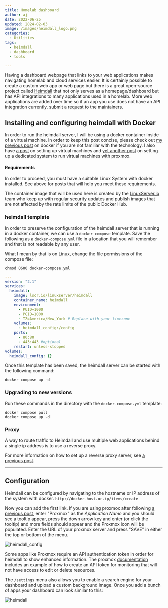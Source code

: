 ```yaml
---
title: Homelab dashboard
author: aj
date: 2022-06-25
updated: 2024-02-03
image: /images/heimdall_logo.png
categories:
  - Utilities
tags:
  - heimdall
  - dashboard
  - tools

---
```


Having a dashboard webpage that links to your web applications makes navigating homelab and cloud services easier. It is certainly possible to create a custom web app or web page but there is a great open-source project called [Heimdall][1] that not only serves as a homepage/dashboard but has API integrations to many applications used in a homelab. More web applications are added over time so if an app you use does not have an API integration currently, submit a request to the maintainers.

 ## Installing and configuring heimdall with Docker
 
 In order to run the heimdall server, I will be using a docker container inside of a virtual machine. In order to keep this post concise, please check out [my previous post][3] on docker if you are not familiar with the technology. I also have [a post][4] on setting up virtual machines and [yet another post][5] on setting up a dedicated system to run virtual machines with proxmox.
 
 #### Requirements
 
 In order to proceed, you must have a suitable Linux System with docker installed. See above for posts that will help you meet these requirements.
 
 The container image that will be used here is created by the [LinuxServer.io][6] team who keep up with regular security updates and publish images that are not affected by the rate limits of the public Docker Hub.
 
 ### heimdall template
 
 In order to preserve the configuration of the heimdall server that is running in a docker container, we can use a `docker compose` template. Save the following as a `docker-compose.yml` file in a location that you will remember and that is not readable by any user.

 What I mean by that is on Linux, change the file permissions of the compose file: 

 ```shell
 chmod 0600 docker-compose.yml
 ```
 
 ```yaml
 ---
 version: "2.1"
 services:
   heimdall:
     image: lscr.io/linuxserver/heimdall
     container_name: heimdall
     environment:
       - PUID=1000
       - PGID=1000
       - TZ=America/New_York # Replace with your timezone
     volumes:
       - heimdall_config:/config
     ports:
       - 80:80
       - 443:443 #optional
     restart: unless-stopped
 volumes:
   heimdall_config: {}
 ```
 
 Once this template has been saved, the heimdall server can be started with the following command:
 
 ```shell
 docker compose up -d
 ```
 
 ### Upgrading to new versions
 
 Run these commands in the directory with the `docker-compose.yml` template:
 
 ```shell
 docker compose pull
 docker compose up -d
 ```

  ### Proxy

 A way to route traffic to Heimdall and use multiple web applications behind a single ip address is to use a reverse proxy.

 For more information on how to set up a reverse proxy server, see [a previous post][8].

 ---

## Configuration

Heimdall can be configured by navigating to the hostname or IP address of the system with docker. `http://docker-host.or.ip/items/create`

Now you can add the first link. If you are using proxmox after following [a previous post][5], enter "Proxmox" as the _Application Name_ and you should see a tooltip appear, press the down arrow key and enter (or click the tooltip) and more fields should appear and the Proxmox icon will be populated. Enter the URL of your proxmox server and press "SAVE" in either the top or bottom of the menu.

![heimdall_config](/images/heimdall_config.png)

Some apps like Proxmox require an API authentication token in order for heimdall to show enhanced information. The proxmox [documentation][9] includes an example of how to create an API token for monitoring that will not have access to edit or delete resources.

The `/settings` menu also allows you to enable a search engine for your dashboard and upload a custom background image. Once you add a bunch of apps your dashboard can look similar to this:

![heimdall](/images/heimdall.png)


 [1]: https://apps.heimdall.site
 [3]: /posts/containers/
 [4]: /posts/getting-started-with-virtual-machines/
 [5]: /posts/proxmox-installation/
 [6]: https://linuxserver.io
 [7]: https://portforward.com/
 [8]: /posts/pi-proxy/
 [9]: https://pve.proxmox.com/pve-docs/pveum-plain.html
